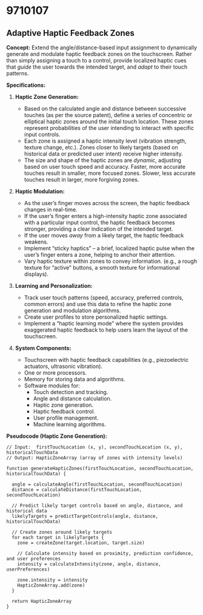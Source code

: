 # 9710107

## Adaptive Haptic Feedback Zones

**Concept:** Extend the angle/distance-based input assignment to dynamically generate and modulate haptic feedback zones on the touchscreen. Rather than simply assigning a touch to a control, provide localized haptic cues that *guide* the user towards the intended target, and *adapt* to their touch patterns.

**Specifications:**

1.  **Haptic Zone Generation:**
    *   Based on the calculated angle and distance between successive touches (as per the source patent), define a series of concentric or elliptical haptic zones around the initial touch location. These zones represent probabilities of the user intending to interact with specific input controls.
    *   Each zone is assigned a haptic intensity level (vibration strength, texture change, etc.). Zones closer to likely targets (based on historical data or predicted user intent) receive higher intensity.
    *   The size and shape of the haptic zones are *dynamic*, adjusting based on user touch speed and accuracy. Faster, more accurate touches result in smaller, more focused zones. Slower, less accurate touches result in larger, more forgiving zones.

2.  **Haptic Modulation:**
    *   As the user’s finger moves across the screen, the haptic feedback changes in real-time.
    *   If the user’s finger enters a high-intensity haptic zone associated with a particular input control, the haptic feedback becomes stronger, providing a clear indication of the intended target.
    *   If the user moves *away* from a likely target, the haptic feedback weakens.
    *   Implement “sticky haptics” – a brief, localized haptic pulse when the user’s finger enters a zone, helping to anchor their attention.
    *   Vary haptic texture within zones to convey information. (e.g., a rough texture for “active” buttons, a smooth texture for informational displays).

3.  **Learning and Personalization:**
    *   Track user touch patterns (speed, accuracy, preferred controls, common errors) and use this data to refine the haptic zone generation and modulation algorithms.
    *   Create user profiles to store personalized haptic settings.
    *   Implement a “haptic learning mode” where the system provides exaggerated haptic feedback to help users learn the layout of the touchscreen.

4.  **System Components:**
    *   Touchscreen with haptic feedback capabilities (e.g., piezoelectric actuators, ultrasonic vibration).
    *   One or more processors.
    *   Memory for storing data and algorithms.
    *   Software modules for:
        *   Touch detection and tracking.
        *   Angle and distance calculation.
        *   Haptic zone generation.
        *   Haptic feedback control.
        *   User profile management.
        *   Machine learning algorithms.

**Pseudocode (Haptic Zone Generation):**

```
// Input:  firstTouchLocation (x, y), secondTouchLocation (x, y), historicalTouchData
// Output: HapticZoneArray (array of zones with intensity levels)

function generateHapticZones(firstTouchLocation, secondTouchLocation, historicalTouchData) {

  angle = calculateAngle(firstTouchLocation, secondTouchLocation)
  distance = calculateDistance(firstTouchLocation, secondTouchLocation)

  // Predict likely target controls based on angle, distance, and historical data
  likelyTargets = predictTargetControls(angle, distance, historicalTouchData)

  // Create zones around likely targets
  for each target in likelyTargets {
    zone = createZone(target.location, target.size)

    // Calculate intensity based on proximity, prediction confidence, and user preferences
    intensity = calculateIntensity(zone, angle, distance, userPreferences)

    zone.intensity = intensity
    HapticZoneArray.add(zone)
  }

  return HapticZoneArray
}
```